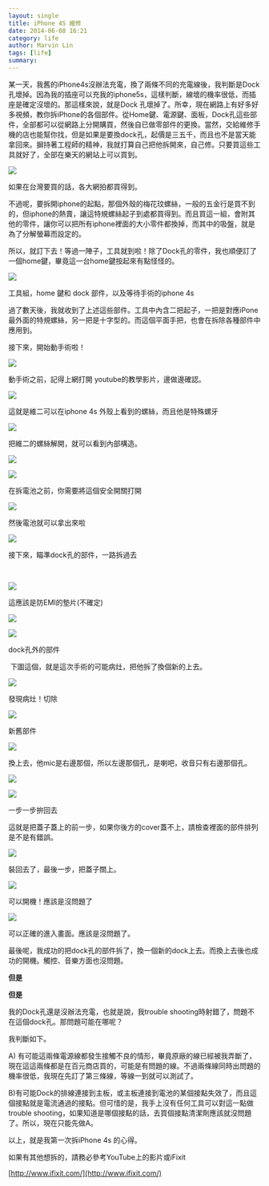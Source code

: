 ```yaml
---
layout: single
title: iPhone 4S 維修
date: 2014-06-08 16:21
category: life
author: Marvin Lin
tags: [life]
summary: 
---
```

  

某一天，我舊的iPhone4s沒辦法充電，換了兩條不同的充電線後，我判斷是Dock孔壞掉。因為我的插座可以充我的iphone5s，這樣判斷，線壞的機率很低，而插座是確定沒壞的。那這樣來說，就是Dock 孔壞掉了。所幸，現在網路上有好多好多視頻，教你拆iPhone的各個部件。從Home鍵、電源鍵、面板，Dock孔這些部件，全部都可以從網路上分開購買，然後自已做零部件的更換。當然，交給維修手機的店也能幫你找，但是如果是要換dock孔，起價是三五千，而且也不是當天能拿回來。摒持著工程師的精神，我就打算自己把他拆開來，自己修。只要買這些工具就好了，全部在樂天的網站上可以買到。

  

[![](http://2.bp.blogspot.com/-5HxJBzf09o0/U5QoWuvQWYI/AAAAAAAACwM/79q5I60iABQ/s1600/ScreenHunter_581+Jun.+05+23.57_%25E7%25BB%2593%25E6%259E%259C.jpg)](http://2.bp.blogspot.com/-5HxJBzf09o0/U5QoWuvQWYI/AAAAAAAACwM/79q5I60iABQ/s1600/ScreenHunter_581+Jun.+05+23.57_%25E7%25BB%2593%25E6%259E%259C.jpg)

如果在台灣要買的話，各大網拍都買得到。

  

  

不過呢，要拆開iphone的起點，那個外殼的梅花玟螺絲，一般的五金行是買不到的，但iphone的熱賣，讓這特規螺絲起子到處都買得到。而且買這一組，會附其他的零件，讓你可以把所有iphone裡面的大小零件都換掉，而其中的吸盤，就是為了分解螢幕而設定的。

  

所以，就訂下去！等過一陣子，工具就到啦！除了Dock孔的零件，我也順便訂了一個home鍵，畢竟這一台home鍵按起來有點怪怪的。

  

  

[![](http://3.bp.blogspot.com/-pt4cRpcAX0o/U5QoOYfI64I/AAAAAAAACuA/NZmWEmGClG8/s1600/IMG_2379_%25E7%25BB%2593%25E6%259E%259C.JPG)](http://3.bp.blogspot.com/-pt4cRpcAX0o/U5QoOYfI64I/AAAAAAAACuA/NZmWEmGClG8/s1600/IMG_2379_%25E7%25BB%2593%25E6%259E%259C.JPG)

工具組，home 鍵和 dock 部件，以及等待手術的iphone 4s

  

過了數天後，我就收到了上述這些部件。工具中內含二把起子，一把是對應iPone最外面的特規螺絲，另一把是十字型的。而這個平面手把，也會在拆除各種部件中應用到。

  

接下來，開始動手術啦！

[![](http://2.bp.blogspot.com/-yWUvIbSZIhk/U5QoOXmGg4I/AAAAAAAACt4/rD_BZaFZlWM/s1600/IMG_2380_%25E7%25BB%2593%25E6%259E%259C.JPG)](http://2.bp.blogspot.com/-yWUvIbSZIhk/U5QoOXmGg4I/AAAAAAAACt4/rD_BZaFZlWM/s1600/IMG_2380_%25E7%25BB%2593%25E6%259E%259C.JPG)

動手術之前，記得上網打開 youtube的教學影片，邊做邊確認。

  

[![](http://3.bp.blogspot.com/-TRUt5tKjNAk/U5QoOBh-_UI/AAAAAAAACtw/uc6TGZ-k0rU/s1600/IMG_2381_%25E7%25BB%2593%25E6%259E%259C.JPG)](http://3.bp.blogspot.com/-TRUt5tKjNAk/U5QoOBh-_UI/AAAAAAAACtw/uc6TGZ-k0rU/s1600/IMG_2381_%25E7%25BB%2593%25E6%259E%259C.JPG)

這就是維二可以在iphone 4s 外殼上看到的螺絲，而且他是特殊螺牙

  

[![](http://4.bp.blogspot.com/-0wfSMzJIc_Y/U5QoPQKxPdI/AAAAAAAACu0/OxdDdSXzzx4/s1600/IMG_2382_%25E7%25BB%2593%25E6%259E%259C.JPG)](http://4.bp.blogspot.com/-0wfSMzJIc_Y/U5QoPQKxPdI/AAAAAAAACu0/OxdDdSXzzx4/s1600/IMG_2382_%25E7%25BB%2593%25E6%259E%259C.JPG)

把維二的螺絲解開，就可以看到內部構造。

  

[![](http://2.bp.blogspot.com/-Y-qPVrVUoTM/U5QoPpFfsVI/AAAAAAAACuM/3OxNx9B6k2k/s1600/IMG_2383_%25E7%25BB%2593%25E6%259E%259C.JPG)](http://2.bp.blogspot.com/-Y-qPVrVUoTM/U5QoPpFfsVI/AAAAAAAACuM/3OxNx9B6k2k/s1600/IMG_2383_%25E7%25BB%2593%25E6%259E%259C.JPG)

  

[![](http://1.bp.blogspot.com/-jUaUVLnI3bY/U5QoPxtn6UI/AAAAAAAACuU/LHCsj9ZtZ14/s1600/IMG_2384_%25E7%25BB%2593%25E6%259E%259C.JPG)](http://1.bp.blogspot.com/-jUaUVLnI3bY/U5QoPxtn6UI/AAAAAAAACuU/LHCsj9ZtZ14/s1600/IMG_2384_%25E7%25BB%2593%25E6%259E%259C.JPG)

在拆電池之前，你需要將這個安全開關打開

  

[![](http://3.bp.blogspot.com/-izUuaocK3H8/U5QoQF83W3I/AAAAAAAACuY/v6qHtDGrDpo/s1600/IMG_2385_%25E7%25BB%2593%25E6%259E%259C.JPG)](http://3.bp.blogspot.com/-izUuaocK3H8/U5QoQF83W3I/AAAAAAAACuY/v6qHtDGrDpo/s1600/IMG_2385_%25E7%25BB%2593%25E6%259E%259C.JPG)

然後電池就可以拿出來啦

  

[![](http://3.bp.blogspot.com/-fIEAB6XXNYk/U5QoQlLkMWI/AAAAAAAACug/KKHUh-nSjnA/s1600/IMG_2386_%25E7%25BB%2593%25E6%259E%259C.JPG)](http://3.bp.blogspot.com/-fIEAB6XXNYk/U5QoQlLkMWI/AAAAAAAACug/KKHUh-nSjnA/s1600/IMG_2386_%25E7%25BB%2593%25E6%259E%259C.JPG)

接下來，瞄準dock孔的部件，一路拆過去

[  
](http://3.bp.blogspot.com/-3A-82xK6GaY/U5QiOFXoHhI/AAAAAAAACrI/xLABq171oVM/s1600/IMG_2382.JPG)

  

  

[![](http://3.bp.blogspot.com/-5vQaGORMgE8/U5QoREHbdBI/AAAAAAAACvI/zfKmYOUEEuw/s1600/IMG_2389_%25E7%25BB%2593%25E6%259E%259C.JPG)](http://3.bp.blogspot.com/-5vQaGORMgE8/U5QoREHbdBI/AAAAAAAACvI/zfKmYOUEEuw/s1600/IMG_2389_%25E7%25BB%2593%25E6%259E%259C.JPG)

這應該是防EMI的墊片(不確定)

  

[![](http://4.bp.blogspot.com/-zcePG0hoWqQ/U5QoRnZGWHI/AAAAAAAACu4/XD83WQIZqR8/s1600/IMG_2390_%25E7%25BB%2593%25E6%259E%259C.JPG)](http://4.bp.blogspot.com/-zcePG0hoWqQ/U5QoRnZGWHI/AAAAAAAACu4/XD83WQIZqR8/s1600/IMG_2390_%25E7%25BB%2593%25E6%259E%259C.JPG)

  

[![](http://3.bp.blogspot.com/-lwA2e4a8u4o/U5QoSJO_NoI/AAAAAAAACvE/sSmTmhv_ONY/s1600/IMG_2391_%25E7%25BB%2593%25E6%259E%259C.JPG)](http://3.bp.blogspot.com/-lwA2e4a8u4o/U5QoSJO_NoI/AAAAAAAACvE/sSmTmhv_ONY/s1600/IMG_2391_%25E7%25BB%2593%25E6%259E%259C.JPG)

dock孔外的部件

 下圖這個，就是這次手術的可能病灶，把他拆了換個新的上去。  

[![](http://2.bp.blogspot.com/-qrBuZwbGRig/U5QoSu227VI/AAAAAAAACvM/kWVChegxPkw/s1600/IMG_2392_%25E7%25BB%2593%25E6%259E%259C.JPG)](http://2.bp.blogspot.com/-qrBuZwbGRig/U5QoSu227VI/AAAAAAAACvM/kWVChegxPkw/s1600/IMG_2392_%25E7%25BB%2593%25E6%259E%259C.JPG)

發現病灶！切除

  

[![](http://2.bp.blogspot.com/-uHyc703FKfM/U5QoS7EQ5FI/AAAAAAAACvQ/2x_Q6d7anSs/s1600/IMG_2393_%25E7%25BB%2593%25E6%259E%259C.JPG)](http://2.bp.blogspot.com/-uHyc703FKfM/U5QoS7EQ5FI/AAAAAAAACvQ/2x_Q6d7anSs/s1600/IMG_2393_%25E7%25BB%2593%25E6%259E%259C.JPG)

新舊部件

  

[![](http://4.bp.blogspot.com/-oqqY_PAaOMI/U5QoTNI4GzI/AAAAAAAACwQ/TD0WtVlhk0E/s1600/IMG_2394_%25E7%25BB%2593%25E6%259E%259C.JPG)](http://4.bp.blogspot.com/-oqqY_PAaOMI/U5QoTNI4GzI/AAAAAAAACwQ/TD0WtVlhk0E/s1600/IMG_2394_%25E7%25BB%2593%25E6%259E%259C.JPG)

換上去，他mic是右邊那個，所以左邊那個孔，是喇吧，收音只有右邊那個孔。

  

[![](http://3.bp.blogspot.com/-vCFFELn7rRo/U5QoT6htJaI/AAAAAAAACvg/rCg5rpFEHjM/s1600/IMG_2395_%25E7%25BB%2593%25E6%259E%259C.JPG)](http://3.bp.blogspot.com/-vCFFELn7rRo/U5QoT6htJaI/AAAAAAAACvg/rCg5rpFEHjM/s1600/IMG_2395_%25E7%25BB%2593%25E6%259E%259C.JPG)

  

[![](http://3.bp.blogspot.com/-NnJ2Chydvvc/U5QoUCv8WCI/AAAAAAAACvk/QNuDS0yAoYE/s1600/IMG_2396_%25E7%25BB%2593%25E6%259E%259C.JPG)](http://3.bp.blogspot.com/-NnJ2Chydvvc/U5QoUCv8WCI/AAAAAAAACvk/QNuDS0yAoYE/s1600/IMG_2396_%25E7%25BB%2593%25E6%259E%259C.JPG)

一步一步拚回去

  

這就是把蓋子蓋上的前一步，如果你後方的cover蓋不上，請檢查裡面的部件排列是不是有錯誤。

  

[![](http://1.bp.blogspot.com/-OduAKU2kxyA/U5QoVE0M4MI/AAAAAAAACv4/cQM9f0rmmTk/s1600/IMG_2398_%25E7%25BB%2593%25E6%259E%259C.JPG)](http://1.bp.blogspot.com/-OduAKU2kxyA/U5QoVE0M4MI/AAAAAAAACv4/cQM9f0rmmTk/s1600/IMG_2398_%25E7%25BB%2593%25E6%259E%259C.JPG)

裝回去了，最後一步，把蓋子關上。

  

[![](http://1.bp.blogspot.com/-sYGxuGmDNjk/U5QoVUTaXaI/AAAAAAAACwA/9dStH06LiFQ/s1600/IMG_2399_%25E7%25BB%2593%25E6%259E%259C.JPG)](http://1.bp.blogspot.com/-sYGxuGmDNjk/U5QoVUTaXaI/AAAAAAAACwA/9dStH06LiFQ/s1600/IMG_2399_%25E7%25BB%2593%25E6%259E%259C.JPG)

可以開機！應該是沒問題了

  

[![](http://3.bp.blogspot.com/-TlF1FBdt2tk/U5QoWA06MbI/AAAAAAAACwE/Ud3p2X-MnXU/s1600/IMG_2400_%25E7%25BB%2593%25E6%259E%259C.JPG)](http://3.bp.blogspot.com/-TlF1FBdt2tk/U5QoWA06MbI/AAAAAAAACwE/Ud3p2X-MnXU/s1600/IMG_2400_%25E7%25BB%2593%25E6%259E%259C.JPG)

可以正確的進入畫面。應該是沒問題了。

  

  

  

  

  

最後呢，我成功的把dock孔的部件拆了，換一個新的dock上去。而換上去後也成功的開機。觸控、音樂方面也沒問題。

  

  

**但是**

**但是**

  

我的Dock孔還是沒辦法充電，也就是說，我trouble shooting時射錯了，問題不在這個dock孔。那問題可能在哪呢？

  

我判斷如下。

A) 有可能這兩條電源線都發生接觸不良的情形，畢竟原廠的線已經被我弄斷了，現在這這兩條都是在百元商店買的，可能是有問題的線。不過兩條線同時出問題的機率很低，我現在先訂了第三條線，等線一到就可以測試了。

  

B)有可能Dock的排線連接到主板，或主板連接到電池的某個接點失效了，而且這個接點就是電流通過的接點。但可惜的是，我手上沒有任何工具可以對這一點做trouble shooting，如果知道是哪個接點的話，去買個接點清潔劑應該就沒問題了。所以，現在只能先做A。

  

以上，就是我第一次拆iPhone 4s 的心得。

  

  

如果有其他想拆的，請務必參考YouTube上的影片或iFixit

  

[http://www.ifixit.com/](http://www.ifixit.com/)